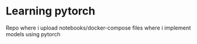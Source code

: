 # Learning pytorch
Repo where i upload notebooks/docker-compose files where i implement models using pytorch